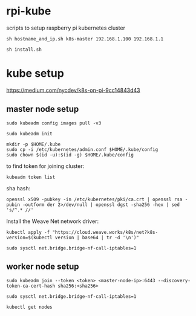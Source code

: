 # rpi-kube
scripts to setup raspberry pi kubernetes cluster 

```sh hostname_and_ip.sh k8s-master 192.168.1.100 192.168.1.1```

```sh install.sh```

# kube setup 
https://medium.com/nycdev/k8s-on-pi-9cc14843d43

## master node setup

```sudo kubeadm config images pull -v3```

```sudo kubeadm init```

```
mkdir -p $HOME/.kube
sudo cp -i /etc/kubernetes/admin.conf $HOME/.kube/config
sudo chown $(id -u):$(id -g) $HOME/.kube/config
```

to find token for joining cluster:

```
kubeadm token list
```

sha hash:

```
openssl x509 -pubkey -in /etc/kubernetes/pki/ca.crt | openssl rsa -pubin -outform der 2>/dev/null | openssl dgst -sha256 -hex | sed 's/^.* //' 
```

Install the Weave Net network driver:
```
kubectl apply -f "https://cloud.weave.works/k8s/net?k8s-version=$(kubectl version | base64 | tr -d '\n')"
```

```sudo sysctl net.bridge.bridge-nf-call-iptables=1```

## worker node setup

```
sudo kubeadm join --token <token> <master-node-ip>:6443 --discovery-token-ca-cert-hash sha256:<sha256>
```

```
sudo sysctl net.bridge.bridge-nf-call-iptables=1
```

```
kubectl get nodes
```
